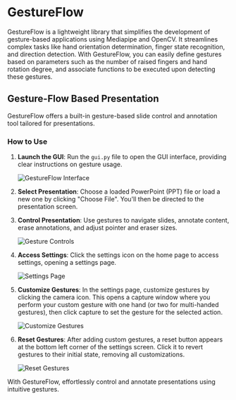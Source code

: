 # GestureFlow

GestureFlow is a lightweight library that simplifies the development of gesture-based applications using Mediapipe and OpenCV. It streamlines complex tasks like hand orientation determination, finger state recognition, and direction detection. With GestureFlow, you can easily define gestures based on parameters such as the number of raised fingers and hand rotation degree, and associate functions to be executed upon detecting these gestures.

## Gesture-Flow Based Presentation

GestureFlow offers a built-in gesture-based slide control and annotation tool tailored for presentations.

### How to Use

1. **Launch the GUI**: Run the `gui.py` file to open the GUI interface, providing clear instructions on gesture usage.

    ![GestureFlow Interface](https://github.com/Jay7221/gestureflow/assets/96529359/f54e9c4c-28d9-42ff-b6b5-26ecbd8666ca)

2. **Select Presentation**: Choose a loaded PowerPoint (PPT) file or load a new one by clicking "Choose File". You'll then be directed to the presentation screen.

3. **Control Presentation**: Use gestures to navigate slides, annotate content, erase annotations, and adjust pointer and eraser sizes.

    ![Gesture Controls](https://github.com/Jay7221/gestureflow/assets/96529359/f0bda917-ffdb-4280-a6a3-b9ace4cd301d)

4. **Access Settings**: Click the settings icon on the home page to access settings, opening a settings page.

    ![Settings Page](https://github.com/Jay7221/gestureflow/assets/96529359/a37270e1-afd9-46d5-8676-b2cd49d014a2)

5. **Customize Gestures**: In the settings page, customize gestures by clicking the camera icon. This opens a capture window where you perform your custom gesture with one hand (or two for multi-handed gestures), then click capture to set the gesture for the selected action.

    ![Customize Gestures](https://github.com/Jay7221/gestureflow/assets/96529359/d2586c82-7f3e-4b5c-a4e1-0d341018f13f)

6. **Reset Gestures**: After adding custom gestures, a reset button appears at the bottom left corner of the settings screen. Click it to revert gestures to their initial state, removing all customizations.

    ![Reset Gestures](https://github.com/Jay7221/gestureflow/assets/96529359/c300b039-99b5-432a-8909-8cf83b003697)

With GestureFlow, effortlessly control and annotate presentations using intuitive gestures.
